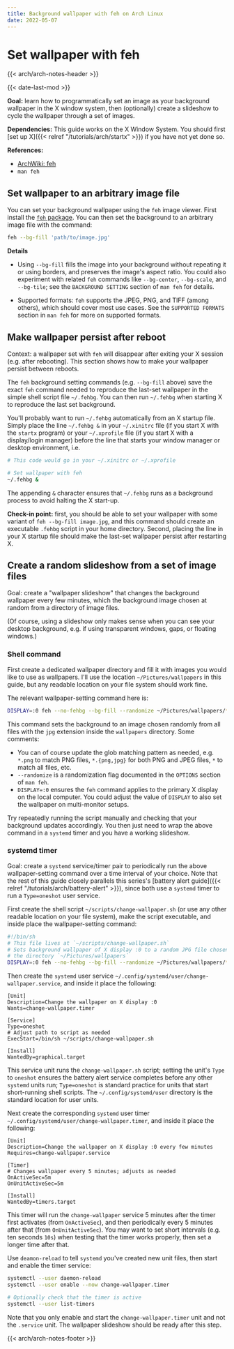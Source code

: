 ```yaml
---
title: Background wallpaper with feh on Arch Linux
date: 2022-05-07
---
```


# Set wallpaper with feh

{{< arch/arch-notes-header >}}

{{< date-last-mod >}}

**Goal:** learn how to programmatically set an image as your background wallpaper in the X window system, then (optionally) create a slideshow to cycle the wallpaper through a set of images.

**Dependencies:** This guide works on the X Window System.
You should first [set up X]({{< relref "/tutorials/arch/startx" >}}) if you have not yet done so.

**References:**

- [ArchWiki: feh](https://wiki.archlinux.org/title/feh)
- `man feh`

## Set wallpaper to an arbitrary image file

You can set your background wallpaper using the `feh` image viewer.
First install the [`feh` package](https://archlinux.org/packages/extra/x86_64/feh/).
You can then set the background to an arbitrary image file with the command:

```bash
feh --bg-fill 'path/to/image.jpg' 
```

**Details**

- Using `--bg-fill` fills the image into your background without repeating it or using borders, and preserves the image's aspect ratio.
  You could also experiment with related `feh` commands like `--bg-center`, `--bg-scale`, and `--bg-tile`; see the `BACKGROUND SETTING` section of `man feh` for details.

- Supported formats: `feh` supports the JPEG, PNG, and TIFF (among others), which should cover most use cases.
  See the `SUPPORTED FORMATS` section in `man feh` for more on supported formats.

## Make wallpaper persist after reboot

Context: a wallpaper set with `feh` will disappear after exiting your X session (e.g. after rebooting).
This section shows how to make your wallpaper persist between reboots.

The `feh` background setting commands (e.g. `--bg-fill` above) save the exact `feh` command needed to reproduce the last-set wallpaper in the simple shell script file `~/.fehbg`.
You can then run `~/.fehbg` when starting X to reproduce the last set background.

You'll probably want to run `~/.fehbg` automatically from an X startup file.
Simply place the line `~/.fehbg &` in your `~/.xinitrc` file (if you start X with the `startx` program) or your `~/.xprofile` file (if you start X with a display/login manager) before the line that starts your window manager or desktop environment, i.e.

```bash
# This code would go in your ~/.xinitrc or ~/.xprofile

# Set wallpaper with feh
~/.fehbg &
```

The appending `&` character ensures that `~/.fehbg` runs as a background process to avoid halting the X start-up.

**Check-in point:** first, you should be able to set your wallpaper with some variant of `feh --bg-fill image.jpg`, and this command should create an executable `.fehbg` script in your home directory.
Second, placing the line in your X startup file should make the last-set wallpaper persist after restarting X.

## Create a random slideshow from a set of image files

Goal: create a "wallpaper slideshow" that changes the background wallpaper every few minutes, which the background image chosen at random from a directory of image files.

(Of course, using a slideshow only makes sense when you can see your desktop background, e.g. if using transparent windows, gaps, or floating windows.)

### Shell command

First create a dedicated wallpaper directory and fill it with images you would like to use as wallpapers.
I'll use the location `~/Pictures/wallpapers` in this guide, but any readable location on your file system should work fine.

The relevant wallpaper-setting command here is:

```bash
DISPLAY=:0 feh --no-fehbg --bg-fill --randomize ~/Pictures/wallpapers/*.jpg
```

This command sets the background to an image chosen randomly from all files with the `jpg` extension inside the `wallpapers` directory.
Some comments:

- You can of course update the glob matching pattern as needed, e.g. `*.png` to match PNG files, `*.{png,jpg}` for both PNG and JPEG files, `*` to match all files, etc.
- `--randomize` is a randomization flag documented in the `OPTIONS` section of `man feh`.
- `DISPLAY=:0` ensures the `feh` command applies to the primary X display on the local computer.
  You could adjust the value of `DISPLAY` to also set the wallpaper on multi-monitor setups.

Try repeatedly running the script manually and checking that your background updates accordingly.
You then just need to wrap the above command in a `systemd` timer and you have a working slideshow.

### systemd timer

Goal: create a `systemd` service/timer pair to periodically run the above wallpaper-setting command over a time interval of your choice.
Note that the rest of this guide closely parallels this series's [battery alert guide]({{< relref "/tutorials/arch/battery-alert" >}}), since both use a `systemd` timer to run a `Type=oneshot` user service.

First create the shell script `~/scripts/change-wallpaper.sh` (or use any other readable location on your file system), make the script executable, and inside place the wallpaper-setting command:

```bash
#!/bin/sh
# This file lives at `~/scripts/change-wallpaper.sh`
# Sets background wallpaper of X display :0 to a random JPG file chosen from
# the directory `~/Pictures/wallpapers`
DISPLAY=:0 feh --no-fehbg --bg-fill --randomize ~/Pictures/wallpapers/*.jpg
```

Then create the `systemd` user service `~/.config/systemd/user/change-wallpaper.service`, and inside it place the following:

```systemd
[Unit]
Description=Change the wallpaper on X display :0
Wants=change-wallpaper.timer

[Service]
Type=oneshot
# Adjust path to script as needed
ExecStart=/bin/sh ~/scripts/change-wallpaper.sh

[Install]
WantedBy=graphical.target
```

This service unit runs the `change-wallpaper.sh` script; setting the unit's `Type` to `oneshot` ensures the battery alert service completes before any other `systemd` units run; `Type=oneshot` is standard practice for units that start short-running shell scripts.
The `~/.config/systemd/user` directory is the standard location for user units.

Next create the corresponding `systemd` user timer `~/.config/systemd/user/change-wallpaper.timer`, and inside it place the following:

```systemd
[Unit]
Description=Change the wallpaper on X display :0 every few minutes
Requires=change-wallpaper.service

[Timer]
# Changes wallpaper every 5 minutes; adjusts as needed
OnActiveSec=5m
OnUnitActiveSec=5m

[Install]
WantedBy=timers.target
```

This timer will run the `change-wallpaper` service 5 minutes after the timer first activates (from `OnActiveSec`), and then periodically every 5 minutes after that (from `OnUnitActiveSec`).
You may want to set short intervals (e.g. ten seconds `10s`) when testing that the timer works properly, then set a longer time after that.

Use `deamon-reload` to tell `systemd` you've created new unit files, then start and enable the timer service:

```bash
systemctl --user daemon-reload
systemctl --user enable --now change-wallpaper.timer

# Optionally check that the timer is active
systemctl --user list-timers
```

Note that you only enable and start the `change-wallpaper.timer` unit and not the `.service` unit.
The wallpaper slideshow should be ready after this step.

{{< arch/arch-notes-footer >}}
